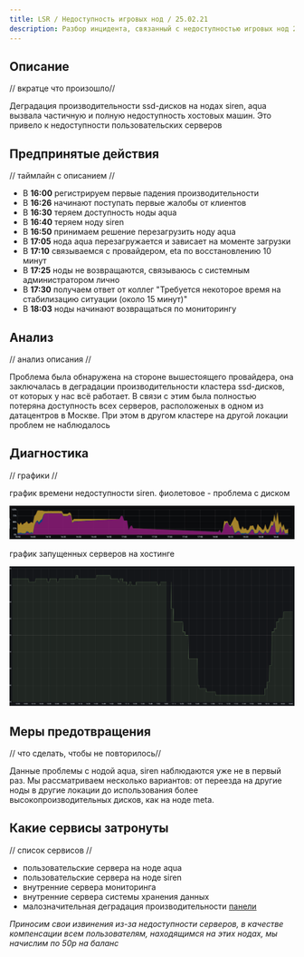 ```yaml
---
title: LSR / Недоступность игровых нод / 25.02.21
description: Разбор инцидента, связанный с недоступностью игровых нод 25.02.21.
---
```


## Описание
// вкратце что произошло//

Деградация производительности ssd-дисков на нодах siren, aqua вызвала частичную и полную недоступность хостовых машин. Это привело к недоступности пользовательских серверов

## Предпринятые действия
// таймлайн с описанием //

- В **16:00** регистрируем первые падения производительности
- В **16:26** начинают поступать первые жалобы от клиентов
- В **16:30** теряем доступность ноды aqua
- В **16:40** теряем ноду siren
- В **16:50** принимаем решение перезагрузить ноду aqua
- В **17:05** нода aqua перезагружается и зависает на моменте загрузки
- В **17:10** связываемся с провайдером, eta по восстановлению 10 минут
- В **17:25** ноды не возвращаются, связываюсь с системным администратором лично
- В **17:30** получаем ответ от коллег "Требуется некоторое время на стабилизацию ситуации (около 15 минут)"
- В **18:03** ноды начинают возвращаться по мониторингу

## Анализ
// анализ описания //

Проблема была обнаружена на стороне вышестоящего провайдера, она заключалась в деградации производительности кластера ssd-дисков, от которых у нас всё работает. В связи с этим была полностью потеряна доступность всех серверов, расположеных в одном из датацентров в Москве. При этом в другом кластере на другой локации проблем не наблюдалось

## Диагностика
// графики //

график времени недоступности siren. фиолетовое - проблема с диском

![](/images/lsr/25-02-21/siren-not-avaible.png)

график запущенных серверов на хостинге

![](/images/lsr/25-02-21/running-servers.png)


## Меры предотвращения
// что сделать, чтобы не повторилось// 

Данные проблемы с нодой aqua, siren наблюдаются уже не в первый раз. Мы рассматриваем несколько вариантов: от переезда на другие ноды в другие локации до использования более высокопроизводительных дисков, как на ноде meta. 

## Какие сервисы затронуты
// список сервисов //

- пользовательские сервера на ноде aqua
- пользовательские сервера на ноде siren
- внутренние сервера мониторинга
- внутренние сервера системы хранения данных
- малозначительная деградация производительности [панели](https://panel.superhub.host)

*Приносим свои извинения из-за недоступности серверов, в качестве компенсации всем пользователям, находящимся на этих нодах, мы начислим по 50р на баланс*
